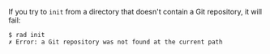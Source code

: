 If you try to `init` from a directory that doesn't contain a Git repository,
it will fail:

``` (fail)
$ rad init
✗ Error: a Git repository was not found at the current path
```
